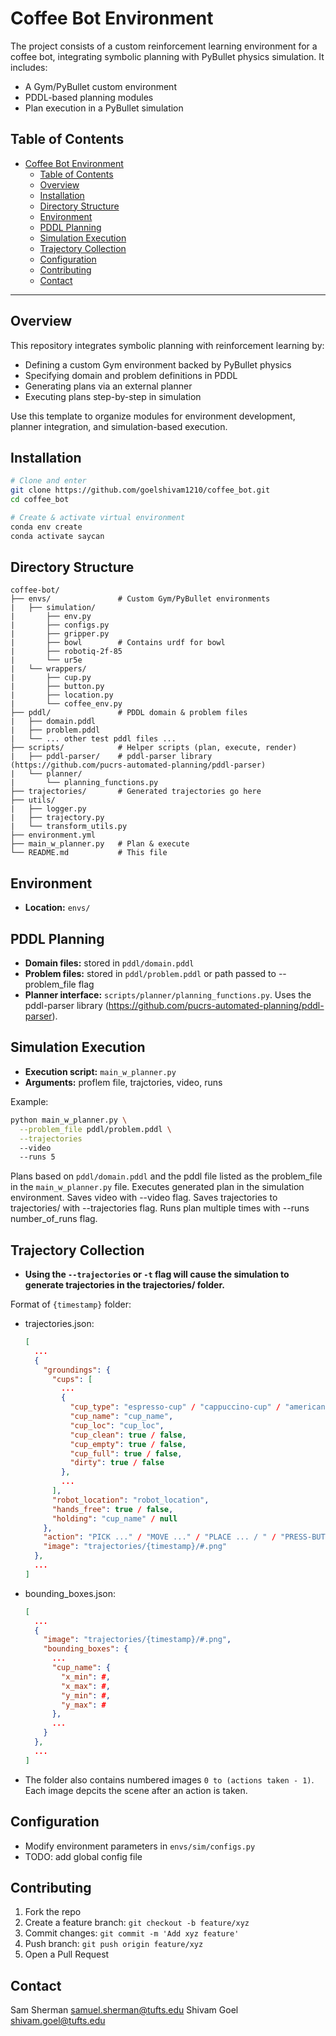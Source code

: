 # Coffee Bot Environment

The project consists of a custom reinforcement learning environment for a coffee bot, integrating symbolic planning with PyBullet physics simulation. It includes:
- A Gym/PyBullet custom environment
- PDDL-based planning modules
- Plan execution in a PyBullet simulation

## Table of Contents

- [Coffee Bot Environment](#coffee-bot-environment)
  - [Table of Contents](#table-of-contents)
  - [Overview](#overview)
  - [Installation](#installation)
  - [Directory Structure](#directory-structure)
  - [Environment](#environment)
  - [PDDL Planning](#pddl-planning)
  - [Simulation Execution](#simulation-execution)
  - [Trajectory Collection](#trajectory-collection)
    <!-- - [Usage Examples](#usage-examples) -->
  - [Configuration](#configuration)
    <!-- - [Logging \& Visualization](#logging--visualization) -->
  - [Contributing](#contributing)
  - [Contact](#contact)

---

## Overview

This repository integrates symbolic planning with reinforcement learning by:

- Defining a custom Gym environment backed by PyBullet physics
- Specifying domain and problem definitions in PDDL
- Generating plans via an external planner
- Executing plans step-by-step in simulation

Use this template to organize modules for environment development, planner integration, and simulation-based execution.

## Installation

```bash
# Clone and enter
git clone https://github.com/goelshivam1210/coffee_bot.git
cd coffee_bot

# Create & activate virtual environment
conda env create
conda activate saycan
```


## Directory Structure

```text
coffee-bot/
├── envs/               # Custom Gym/PyBullet environments
|   ├── simulation/
|       ├── env.py
|       ├── configs.py
|       ├── gripper.py
|       ├── bowl        # Contains urdf for bowl
|       ├── robotiq-2f-85
|       └── ur5e
|   └── wrappers/
|       ├── cup.py
|       ├── button.py
|       ├── location.py
|       └── coffee_env.py
├── pddl/               # PDDL domain & problem files
|   ├── domain.pddl
|   ├── problem.pddl
|   └── ... other test pddl files ...
├── scripts/            # Helper scripts (plan, execute, render)
|   ├── pddl-parser/    # pddl-parser library (https://github.com/pucrs-automated-planning/pddl-parser)
|   └── planner/
|       └── planning_functions.py
├── trajectories/       # Generated trajectories go here
├── utils/
|   ├── logger.py
|   ├── trajectory.py
|   └── transform_utils.py
├── environment.yml
├── main_w_planner.py   # Plan & execute
└── README.md           # This file
```

## Environment

- **Location:** `envs/`

## PDDL Planning

- **Domain files:** stored in `pddl/domain.pddl`
- **Problem files:** stored in `pddl/problem.pddl` or path passed to --problem_file flag
- **Planner interface:** `scripts/planner/planning_functions.py`. Uses the pddl-parser library (https://github.com/pucrs-automated-planning/pddl-parser).

## Simulation Execution

- **Execution script:** `main_w_planner.py`
- **Arguments:** proflem file, trajctories, video, runs

Example:

```bash
python main_w_planner.py \
  --problem_file pddl/problem.pddl \
  --trajectories
  --video
  --runs 5
```
Plans based on `pddl/domain.pddl` and the pddl file listed as the problem_file in the `main_w_planner.py` file. Executes generated plan in the simulation environment. Saves video with --video flag. Saves trajectories to trajectories/ with --trajectories flag. Runs plan multiple times with --runs number_of_runs flag.

<!-- ## Usage Examples

1. TBD -->

## Trajectory Collection

- **Using the `--trajectories` or `-t` flag will cause the simulation to generate trajectories in the trajectories/ folder.**

Format of `{timestamp}` folder:
- trajectories.json:
  ```json
  [
    ...
    {
      "groundings": {
        "cups": [
          ...
          {
            "cup_type": "espresso-cup" / "cappuccino-cup" / "americano-cup",
            "cup_name": "cup_name",
            "cup_loc": "cup_loc",
            "cup_clean": true / false,
            "cup_empty": true / false,
            "cup_full": true / false,
            "dirty": true / false
          },
          ...
        ],
        "robot_location": "robot_location",
        "hands_free": true / false,
        "holding": "cup_name" / null
      },
      "action": "PICK ..." / "MOVE ..." / "PLACE ... / " / "PRESS-BUTTON ..." / "RESET",
      "image": "trajectories/{timestamp}/#.png"
    },
    ...
  ]
  ```

- bounding_boxes.json:
  ```json
  [
    ...
    {
      "image": "trajectories/{timestamp}/#.png",
      "bounding_boxes": {
        ...
        "cup_name": {
          "x_min": #,
          "x_max": #,
          "y_min": #,
          "y_max": #
        },
        ...
      }
    },
    ...
  ]
  ```

- The folder also contains numbered images `0 to (actions taken - 1)`. Each image depcits the scene after an action is taken.

## Configuration

- Modify environment parameters in `envs/sim/configs.py`
- TODO: add global config file

<!-- ## Logging & Visualization

TBD -->

## Contributing

1. Fork the repo
2. Create a feature branch: `git checkout -b feature/xyz`
3. Commit changes: `git commit -m 'Add xyz feature'`
4. Push branch: `git push origin feature/xyz`
5. Open a Pull Request

## Contact

Sam Sherman samuel.sherman@tufts.edu
Shivam Goel shivam.goel@tufts.edu

